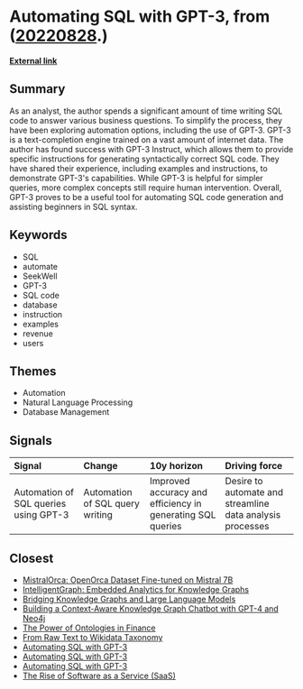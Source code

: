 # __Automating SQL with GPT-3__, from ([20220828](https://kghosh.substack.com/p/20220828).)

__[External link](https://blog.seekwell.io/gpt3)__



## Summary

As an analyst, the author spends a significant amount of time writing SQL code to answer various business questions. To simplify the process, they have been exploring automation options, including the use of GPT-3. GPT-3 is a text-completion engine trained on a vast amount of internet data. The author has found success with GPT-3 Instruct, which allows them to provide specific instructions for generating syntactically correct SQL code. They have shared their experience, including examples and instructions, to demonstrate GPT-3's capabilities. While GPT-3 is helpful for simpler queries, more complex concepts still require human intervention. Overall, GPT-3 proves to be a useful tool for automating SQL code generation and assisting beginners in SQL syntax.

## Keywords

* SQL
* automate
* SeekWell
* GPT-3
* SQL code
* database
* instruction
* examples
* revenue
* users

## Themes

* Automation
* Natural Language Processing
* Database Management

## Signals

| Signal                                | Change                          | 10y horizon                                                | Driving force                                             |
|:--------------------------------------|:--------------------------------|:-----------------------------------------------------------|:----------------------------------------------------------|
| Automation of SQL queries using GPT-3 | Automation of SQL query writing | Improved accuracy and efficiency in generating SQL queries | Desire to automate and streamline data analysis processes |

## Closest

* [MistralOrca: OpenOrca Dataset Fine-tuned on Mistral 7B](e69dcd964ee3d865e155042c8fb38cc5)
* [IntelligentGraph: Embedded Analytics for Knowledge Graphs](b5edec166878e4119b62bd9446a6e214)
* [Bridging Knowledge Graphs and Large Language Models](fa3124e38f66a8d1e635e863f43d1ec0)
* [Building a Context-Aware Knowledge Graph Chatbot with GPT-4 and Neo4j](af12c099700e76b62f6990530a12edfa)
* [The Power of Ontologies in Finance](2fabc8d492124376829f91c34f828437)
* [From Raw Text to Wikidata Taxonomy](b4b3684ed3f7fe2919c76e36d4838cd9)
* [Automating SQL with GPT-3](492f4356567de26e0afe1f008454e899)
* [Automating SQL with GPT-3](492f4356567de26e0afe1f008454e899)
* [Automating SQL with GPT-3](492f4356567de26e0afe1f008454e899)
* [The Rise of Software as a Service (SaaS)](62f0c80f0091e9b15465cd516137b05e)